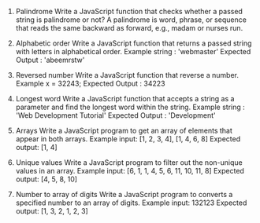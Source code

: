 1. Palindrome
Write a JavaScript function that checks whether a passed string is palindrome or not?
A palindrome is word, phrase, or sequence that reads the same backward as forward, e.g., madam or nurses run.

2. Alphabetic order
Write a JavaScript function that returns a passed string with letters in alphabetical order.
Example string : 'webmaster'
Expected Output : 'abeemrstw'

3. Reversed number
Write a JavaScript function that reverse a number.
Example x = 32243;
Expected Output : 34223

4. Longest word
Write a JavaScript function that accepts a string as a parameter and find the longest word within the string.
Example string : 'Web Development Tutorial'
Expected Output : 'Development'

5. Arrays
Write a JavaScript program to get an array of elements that appear in both arrays.
Example input: [1, 2, 3, 4], [1, 4, 6, 8]
Expected output: [1, 4]

6. Unique values
Write a JavaScript program to filter out the non-unique values in an array.
Example input: [6, 1, 1, 4, 5, 6, 11, 10, 11, 8]
Expected output: [4, 5, 8, 10]

7. Number to array of digits
Write a JavaScript program to converts a specified number to an array of digits.
Example input: 132123
Expected output: [1, 3, 2, 1, 2, 3]